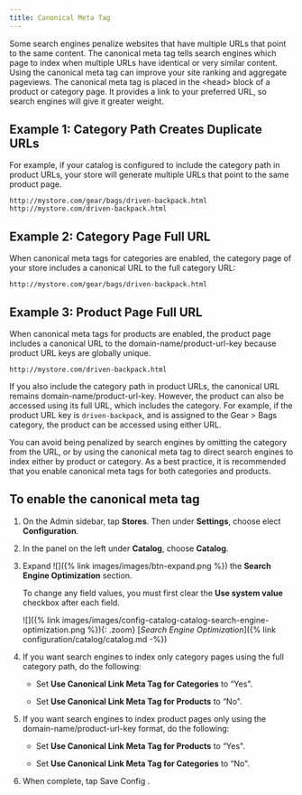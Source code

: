 ```yaml
---
title: Canonical Meta Tag
---
```


Some search engines penalize websites that have multiple URLs that point to the same content. The canonical meta tag tells search engines which page to index when multiple URLs have identical or very similar content. Using the canonical meta tag can improve your site ranking and aggregate pageviews. The canonical meta tag is placed in the &lt;head&gt; block of a product or category page. It provides a link to your preferred URL, so search engines will give it greater weight.

## Example 1: Category Path Creates Duplicate URLs

For example, if your catalog is configured to include the category path in product URLs, your store will generate multiple URLs that point to the same product page.

    http://mystore.com/gear/bags/driven-backpack.html
    http://mystore.com/driven-backpack.html

## Example 2: Category Page Full URL

When canonical meta tags for categories are enabled, the category page of your store includes a canonical URL to the full category URL:

    http://mystore.com/gear/bags/driven-backpack.html

## Example 3: Product Page Full URL

When canonical meta tags for products are enabled, the product page includes a canonical URL to the domain-name/product-url-key because product URL keys are globally unique.

    http://mystore.com/driven-backpack.html

If you also include the category path in product URLs, the canonical URL remains domain-name/product-url-key. However, the product can also be accessed using its full URL, which includes the category. For example, if the product URL key is `driven-backpack`, and is assigned to the Gear > Bags category, the product can be accessed using either URL.

You can avoid being penalized by search engines by omitting the category from the URL, or by using the canonical meta tag to direct search engines to index either by product or category. As a best practice, it is recommended that you enable canonical meta tags for both categories and products.

## To enable the canonical meta tag

1. On the Admin sidebar, tap **Stores**. Then under **Settings**, choose elect **Configuration**.

1. In the panel on the left under **Catalog**, choose **Catalog**.

1. Expand ![]({% link images/images/btn-expand.png %}) the **Search Engine Optimization** section.

    To change any field values, you must first clear the **Use system value** checkbox after each field.
    
    ![]({% link images/images/config-catalog-catalog-search-engine-optimization.png %}){: .zoom} 
    [*Search Engine Optimization*]({% link configuration/catalog/catalog.md -%})

1. If you want search engines to index only category pages using the full category path, do the following:

    * Set **Use Canonical Link Meta Tag for Categories** to “Yes".

    * Set **Use Canonical Link Meta Tag for Products** to “No".

1. If you want search engines to index product pages only using the domain-name/product-url-key format, do the following:

    * Set **Use Canonical Link Meta Tag for Products** to “Yes".

    * Set **Use Canonical Link Meta Tag for Categories** to “No".

1. When complete, tap <span class="btn">Save Config</span> .
